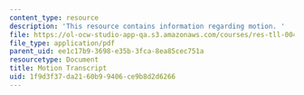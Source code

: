 ```yaml
---
content_type: resource
description: 'This resource contains information regarding motion. '
file: https://ol-ocw-studio-app-qa.s3.amazonaws.com/courses/res-tll-004-stem-concept-videos-fall-2013/1f9d3f37da2160b99406ce9b8d2d6266_MITRES_TLL-004F13_Motion.pdf
file_type: application/pdf
parent_uid: ee1c17b9-3698-e35b-3fca-8ea85cec751a
resourcetype: Document
title: Motion Transcript
uid: 1f9d3f37-da21-60b9-9406-ce9b8d2d6266
---
```

